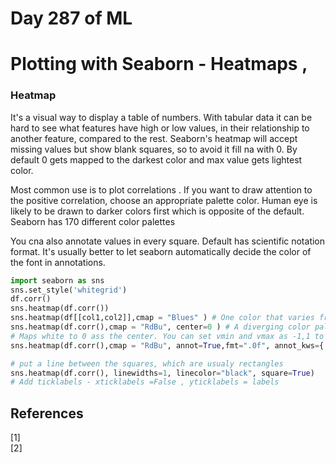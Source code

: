 # Day 287 of ML 

# Plotting with Seaborn - Heatmaps , 


### Heatmap 

It's a visual way to display a table of numbers. With tabular data it can be hard to see what features have high or low values, in their relationship to another feature, compared to the rest. Seaborn's heatmap will accept missing values but show blank squares, so to avoid it fill na with 0. By default 0 gets mapped to the darkest color and max value gets lightest color. 

Most common use is to plot correlations . If you want to draw attention to the positive correlation, choose an appropriate palette color. Human eye is likely to be drawn to darker colors first which is opposite of the default. Seaborn has 170 different color palettes 

You cna also annotate values in every square. Default has scientific notation format. It's usually better to let seaborn automatically decide the color of the font in annotations.


```python
import seaborn as sns
sns.set_style('whitegrid')
df.corr() 
sns.heatmap(df.corr())
sns.heatmap(df[[col1,col2]],cmap = "Blues" ) # One color that varies from lightest to darrkest shade
sns.heatmap(df.corr(),cmap = "RdBu", center=0 ) # A diverging color palette - Red down Blue up.
# Maps white to 0 ass the center. You can set vmin and vmax as -1,1 to make sure the scale on the right shows this range
sns.heatmap(df.corr(),cmap = "RdBu", annot=True,fmt=".0f", annot_kws={'fontsize': 3,'color':'black'}) 

# put a line between the squares, which are usualy rectangles
sns.heatmap(df.corr(), linewidths=1, linecolor="black", square=True)
# Add ticklabels - xticklabels =False , yticklabels = labels 

```

**References**
------------
[1]  
[2]